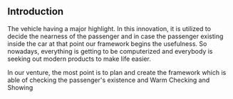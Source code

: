 ## Introduction
The vehicle having a major highlight. In this innovation, it is utilized to decide the nearness of the passenger and in case the passenger existing inside the car at that point our framework begins the usefulness. So nowadays, everything is getting to be computerized and everybody is seeking out modern products to make life easier.

In our venture, the most point is to plan and create the framework which is able of checking the passenger's existence and Warm Checking and Showing
